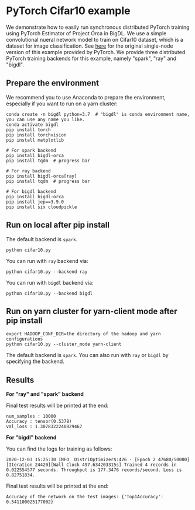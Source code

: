 # PyTorch Cifar10 example
We demonstrate how to easily run synchronous distributed PyTorch training using PyTorch Estimator of Project Orca in BigDL. We use a simple convolutional nueral network model to train on Cifar10 dataset, which is a dataset for image classification. See [here](https://pytorch.org/tutorials/beginner/blitz/cifar10_tutorial.html) for the original single-node version of this example provided by PyTorch. We provide three distributed PyTorch training backends for this example, namely "spark", "ray" and "bigdl".

## Prepare the environment

We recommend you to use Anaconda to prepare the environment, especially if you want to run on a yarn cluster:

```
conda create -n bigdl python=3.7  # "bigdl" is conda environment name, you can use any name you like.
conda activate bigdl
pip install torch
pip install torchvision
pip install matplotlib

# For spark backend
pip install bigdl-orca
pip install tqdm  # progress bar

# For ray backend
pip install bigdl-orca[ray]
pip install tqdm  # progress bar

# For bigdl backend
pip install bigdl-orca
pip install jep==3.9.0
pip install six cloudpickle
```

## Run on local after pip install

The default backend is `spark`.

```
python cifar10.py
```

You can run with `ray` backend via:

```
python cifar10.py --backend ray
```

You can run with `bigdl` backend via:

```
python cifar10.py --backend bigdl
```

## Run on yarn cluster for yarn-client mode after pip install

```
export HADOOP_CONF_DIR=the directory of the hadoop and yarn configurations
python cifar10.py --cluster_mode yarn-client
```

The default backend is `spark`. You can also run with `ray` or `bigdl` by specifying the backend.

## Results

**For "ray" and "spark" backend**

Final test results will be printed at the end:
```
num_samples : 10000
Accuracy : tensor(0.5378)
val_loss : 1.3078322240829467
```

**For "bigdl" backend**

You can find the logs for training as follows:
```
2020-12-03 15:25:30 INFO  DistriOptimizer$:426 - [Epoch 2 47680/50000][Iteration 24420][Wall Clock 497.634203315s] Trained 4 records in 0.022554577 seconds. Throughput is 177.3476 records/second. Loss is 0.82751834.
```

Final test results will be printed at the end:
```
Accuracy of the network on the test images: {'Top1Accuracy': 0.541100025177002}
```

